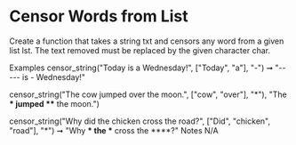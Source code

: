 # Censor Words from List

Create a function that takes a string txt and censors any word from a given list lst. The text removed must be replaced by the given character char.

Examples
censor_string("Today is a Wednesday!", ["Today", "a"], "-") ➞ "----- is - Wednesday!"

censor_string("The cow jumped over the moon.", ["cow", "over"], "\*"), "The **\* jumped \*\*** the moon.")

censor_string("Why did the chicken cross the road?", ["Did", "chicken", "road"], "\*") ➞ "Why **\* the **\***** cross the \*\*\*\*?"
Notes
N/A
